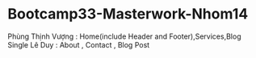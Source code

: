 # Bootcamp33-Masterwork-Nhom14
Phùng Thịnh Vượng : Home(include Header and Footer),Services,Blog Single
Lê Duy : About , Contact , Blog Post

